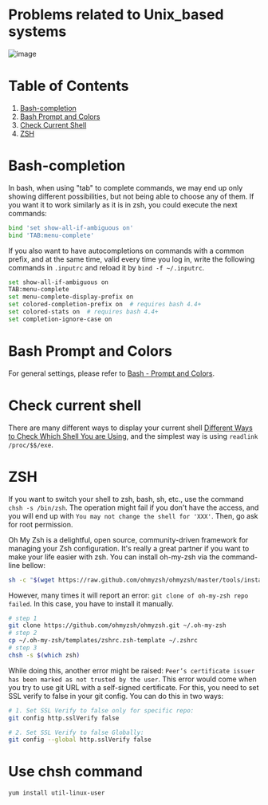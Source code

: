 # Problems related to Unix_based systems

![image](https://user-images.githubusercontent.com/61017530/201364691-e71c9d6c-c5ea-4818-afdf-585fa6541d69.png)


# Table of Contents
1. [Bash-completion](#bc)
2. [Bash Prompt and Colors](#bpc)
3. [Check Current Shell](#ccs)
4. [ZSH](#zsh)

# Bash-completion <a name="bc"></a>
In bash, when using "tab" to complete commands, we may end up only showing different possibilities, but not being able to choose any of them. If you want it to work similarly as it is in zsh, you could execute the next commands:

```bash
bind 'set show-all-if-ambiguous on'
bind 'TAB:menu-complete'
```

If you also want to have autocompletions on commands with a common prefix, and at the same time, valid every time you log in, write the following commands in `.inputrc` and reload it by `bind -f ~/.inputrc`.

```bash
set show-all-if-ambiguous on
TAB:menu-complete
set menu-complete-display-prefix on
set colored-completion-prefix on  # requires bash 4.4+
set colored-stats on  # requires bash 4.4+
set completion-ignore-case on
```

# Bash Prompt and Colors <a name="bpc"></a>

For general settings, please refer to [Bash - Prompt and Colors](https://blog.while-true-do.io/bash-prompt-and-colors/).

# Check current shell <a name="ccs"></a>
There are many different ways to display your current shell [Different Ways to Check Which Shell You are Using](https://www.geeksforgeeks.org/different-ways-to-check-which-shell-you-are-using-on-linux/), and the simplest way is using `readlink /proc/$$/exe`.

# ZSH <a name="zsh"></a>
If you want to switch your shell to zsh, bash, sh, etc., use the command `chsh -s /bin/zsh`. The operation might fail if you don't have the access, and you will end up with `You may not change the shell for 'XXX'`. Then, go ask for root permission. 

Oh My Zsh is a delightful, open source, community-driven framework for managing your Zsh configuration. It's really a great partner if you want to make your life easier with zsh. You can install oh-my-zsh via the command-line bellow:

```bash
sh -c "$(wget https://raw.github.com/ohmyzsh/ohmyzsh/master/tools/install.sh -O -)"
```

However, many times it will report an error: `git clone of oh-my-zsh repo failed`. In this case, you have to install it manually.

```bash
# step 1 
git clone https://github.com/ohmyzsh/ohmyzsh.git ~/.oh-my-zsh
# step 2 
cp ~/.oh-my-zsh/templates/zshrc.zsh-template ~/.zshrc
# step 3 
chsh -s $(which zsh)
```

While doing this, another error might be raised: `Peer’s certificate issuer has been marked as not trusted by the user`. This error would come when you try to use git URL with a self-signed certificate. For this, you need to set SSL verify to false in your git config. You can do this in two ways:
```bash
# 1. Set SSL Verify to false only for specific repo:
git config http.sslVerify false

# 2. Set SSL Verify to false Globally:
git config --global http.sslVerify false
```

# Use chsh command <a name="zsh"></a>

```bash
yum install util-linux-user
```
